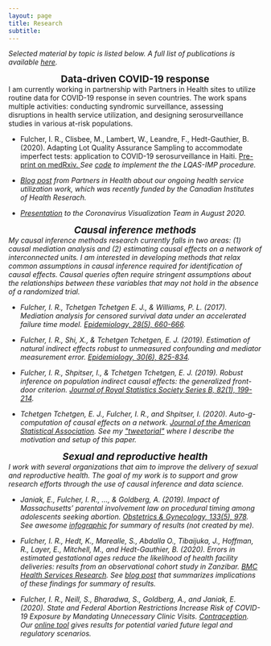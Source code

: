 ```yaml
---
layout: page
title: Research
subtitle: 
---
```


<i> Selected material by topic is listed below. A full list of publications is available <a href="https://scholar.google.com/citations?user=Pb7FyDkAAAAJ&hl=en">here</a>.</i>

<center> <strong style="font-size: 135%;"> Data-driven COVID-19 response </strong> </center> 
I am currently working in partnership with Partners in Health sites to utilize routine data for COVID-19 response in seven countries. The work spans multiple activities: conducting syndromic surveillance, assessing disruptions in health service utilization, and designing serosurveillance studies in various at-risk populations. 

+ Fulcher, I. R., Clisbee, M., Lambert, W., Leandre, F., Hedt-Gauthier, B. (2020). Adapting Lot Quality Assurance Sampling to accommodate imperfect tests: application to COVID-19 serosurveillance in Haiti. <a href="https://www.medrxiv.org/content/10.1101/2020.09.11.20193052v1"> Pre-print on medRxiv. </a> <i> See <a href="https://github.com/isabelfulcher/lqas_imp">code</a> to implement the the LQAS-IMP procedure.

+ <a href="https://www.pih.org/article/seven-country-study-examining-covid-19-impacts-health-services">Blog post</a> from Partners in Health about our ongoing health service utilization work, which was recently funded by the Canadian Institutes of Health Reserach.

+ <a href="https://harvard.zoom.us/rec/play/u5F_I-2gqj83HNORuASDB_AtW9XoKK-s13UWrvZexB3nVHMBZFv0b7IWY7ODLiLUyMyT81ZGl74az45a?autoplay=true&startTime=1598465056000">Presentation</a> to the Coronavirus Visualization Team in August 2020.


<center> <strong style="font-size: 135%;"> Causal inference methods </strong> </center>
My causal inference methods research currently falls in two areas: (1) causal mediation analysis and (2) estimating causal effects on a network of interconnected units. I am interested in developing methods that relax common assumptions in causal inference required for identification of causal effects. Causal queries often require stringent assumptions about the relationships between these variables that may not hold in the absence of a randomized trial. 

+ Fulcher, I. R., Tchetgen Tchetgen E. J., & Williams, P. L. (2017). Mediation analysis for censored survival
data under an accelerated failure time model. <a href="http://journals.lww.com/epidem/Citation/2017/09000/Mediation_Analysis_for_Censored_Survival_Data.5.aspx">Epidemiology, 28(5), 660-666</a>. 

+ Fulcher, I. R., Shi, X., & Tchetgen Tchetgen, E. J. (2019). Estimation of natural indirect effects robust
to unmeasured confounding and mediator measurement error. <a href="https://journals.lww.com/epidem/Abstract/2019/11000/Estimation_of_Natural_Indirect_Effects_Robust_to.8.aspx">Epidemiology, 30(6), 825-834</a>.

+ Fulcher, I. R., Shpitser, I., & Tchetgen Tchetgen, E. J. (2019). Robust inference on population indirect causal effects: the generalized front-door criterion. <a href="https://rss.onlinelibrary.wiley.com/doi/full/10.1111/rssb.12345"> Journal of Royal Statistics Society Series B, 82(1), 199-214</a>.

+ Tchetgen Tchetgen, E. J., Fulcher, I. R., and Shpitser, I. (2020). Auto-g-computation of causal effects on a
network. <a href="https://www.tandfonline.com/doi/abs/10.1080/01621459.2020.1811098?journalCode=uasa207"> Journal of the American Statistical Association</a>. <i> See my  <a href="https://twitter.com/isabelfulcher/status/1296477382115827714">"tweetorial"</a> where I describe the motivation and setup of this paper. </i>


<center> <strong style="font-size: 135%;"> Sexual and reproductive health </strong> </center> 
I work with several organizations that aim to improve the delivery of sexual and reproductive health. The goal of my work is to support and grow research efforts through the use of causal inference and data science. 

+ Janiak, E., Fulcher, I. R., ..., & Goldberg, A. (2019). Impact of Massachusetts’ parental involvement law
on procedural timing among adolescents seeking abortion. <a href="https://journals.lww.com/greenjournal/Fulltext/2019/05000/Massachusetts__Parental_Consent_Law_and_Procedural.19.aspx">Obstetrics & Gynecology, 133(5), 978</a>. <i> See awesome <a href="https://www.plannedparenthoodaction.org/uploads/filer_public/80/d6/80d62544-5038-4e81-a6de-de013f3abb78/minors_infographic_v9.pdf">infographic</a> for summary of results (not created by me). </i>

+ Fulcher, I. R., Hedt, K., Marealle, S., Abdalla O., Tibaijuka, J., Hoffman, R., Layer, E., Mitchell, M., and Hedt-Gauthier, B. (2020). Errors in estimated gestational ages reduce the likelihood of health facility deliveries: results from an observational cohort study in Zanzibar. <a href="https://bmchealthservres.biomedcentral.com/articles/10.1186/s12913-020-4904-5">BMC Health Services Research</a>. <i> See <a href="https://www.d-tree.org/post/errors-in-estimated-delivery-dates-explanation-impact-and-a-path-forward">blog post</a> that summarizes implications of these findings for summary of results. </i>

+ Fulcher, I. R., Neill, S., Bharadwa, S., Goldberg, A., and Janiak, E. (2020). State and Federal Abortion Restrictions Increase Risk of COVID-19 Exposure by Mandating Unnecessary Clinic Visits. <a href="https://www.contraceptionjournal.org/article/S0010-7824(20)30340-1/fulltext">Contraception</a>. <i> Our <a href="https://harvard-data-science.shinyapps.io/averted_ab_visits/">online tool</a> gives results for potential varied future legal and regulatory scenarios. </i>

